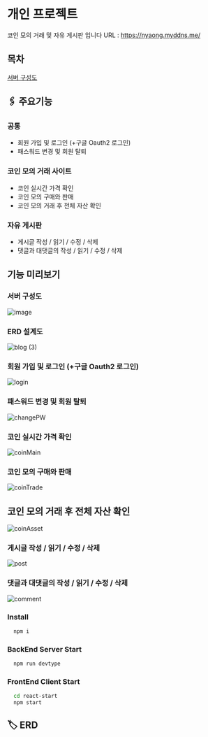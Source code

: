# 개인 프로젝트
코인 모의 거래 및 자유 게시판 입니다
URL : https://nyaong.myddns.me/

## 목차
[서버 구성도](#코인-모의-거래-후-전체-자산-확인)



## 🖇️ 주요기능
### 공통
- 회원 가입 및 로그인 (+구글 Oauth2 로그인)
- 패스워드 변경 및 회원 탈퇴

### 코인 모의 거래 사이트
- 코인 실시간 가격 확인
- 코인 모의 구매와 판매
- 코인 모의 거래 후 전체 자산 확인

### 자유 게시판
- 게시글 작성 / 읽기 / 수정 / 삭제 
- 댓글과 대댓글의 작성 / 읽기 / 수정 / 삭제



## 기능 미리보기
### 서버 구성도
![image](https://github.com/nyaongnyaooong/coin_trade/assets/68260365/eb9d63bc-21cb-4701-a2dd-7d75d59c7931)

### ERD 설계도
![blog (3)](https://user-images.githubusercontent.com/68260365/235066087-b1c64561-994c-48b9-8e6f-67cd60f4c24e.png)

### 회원 가입 및 로그인 (+구글 Oauth2 로그인)
![login](https://github.com/nyaongnyaooong/coin_trade/assets/68260365/9b6f496c-bfc0-4d04-a73a-afb464f3dba2)

### 패스워드 변경 및 회원 탈퇴
![changePW](https://github.com/nyaongnyaooong/coin_trade/assets/68260365/4ce72754-2a27-408b-b56f-c662ffff3c9f)

### 코인 실시간 가격 확인
![coinMain](https://github.com/nyaongnyaooong/coin_trade/assets/68260365/02d946d1-23bc-4cad-9256-2b0d01cbfc4c)

### 코인 모의 구매와 판매
![coinTrade](https://github.com/nyaongnyaooong/coin_trade/assets/68260365/86710be7-1c0f-4a82-b7ab-df2b6fd66915)

## 코인 모의 거래 후 전체 자산 확인
![coinAsset](https://github.com/nyaongnyaooong/coin_trade/assets/68260365/317abbc0-a992-45ec-bac0-f5a3990cfbd1)

### 게시글 작성 / 읽기 / 수정 / 삭제 
![post](https://github.com/nyaongnyaooong/coin_trade/assets/68260365/6726320d-f2f9-4474-bd22-c7122c612d89)

### <span id='1'>댓글과 대댓글의 작성 / 읽기 / 수정 / 삭제</span>
![comment](https://github.com/nyaongnyaooong/coin_trade/assets/68260365/293a1627-a8a5-410b-87d1-445dd835da87)



### Install

```bash
  npm i
```

### BackEnd Server Start

```bash
  npm run devtype
```

### FrontEnd Client Start

```bash
  cd react-start
  npm start
```


## 🏷️ ERD







